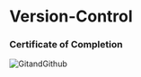# Version-Control

### Certificate of Completion

![GitandGithub](https://user-images.githubusercontent.com/22509998/229899354-76c4ed25-0471-465c-a52a-0d496a551a11.jpg)
